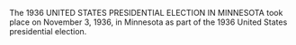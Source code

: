 The 1936 UNITED STATES PRESIDENTIAL ELECTION IN MINNESOTA took place on November 3, 1936, in Minnesota as part of the 1936 United States presidential election.
